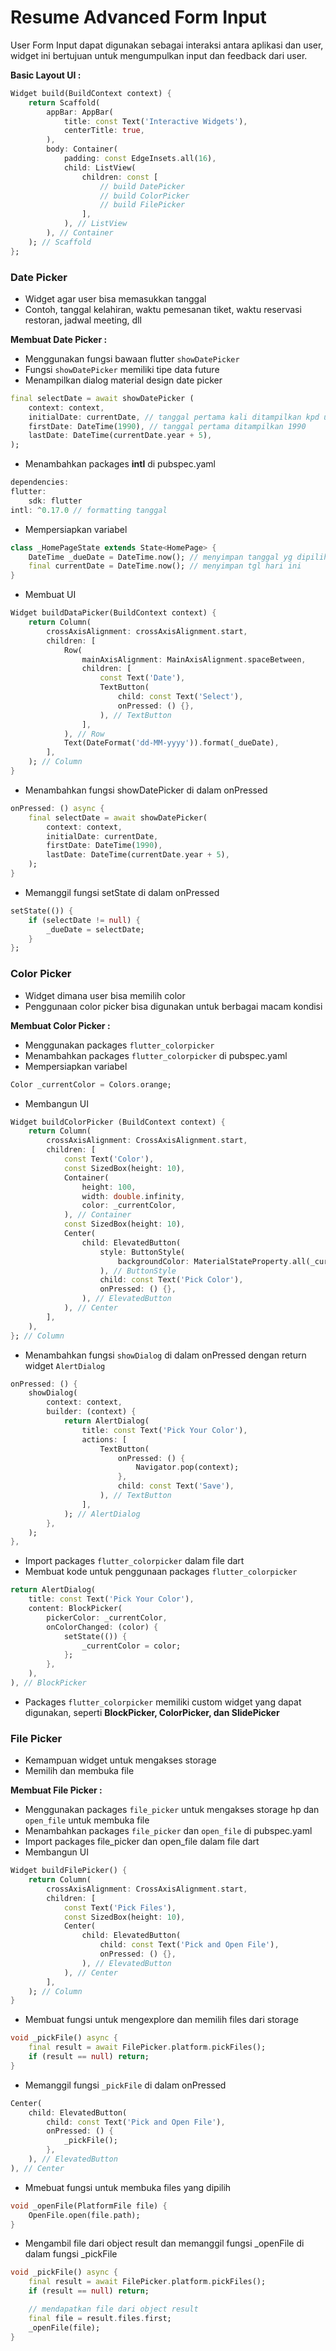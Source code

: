# Resume Advanced Form Input 

User Form Input dapat digunakan sebagai interaksi antara aplikasi dan user, widget ini bertujuan untuk mengumpulkan input dan feedback dari user.

**Basic Layout UI :**
```dart
Widget build(BuildContext context) {
    return Scaffold(
        appBar: AppBar(
            title: const Text('Interactive Widgets'),
            centerTitle: true,
        ),
        body: Container(
            padding: const EdgeInsets.all(16),
            child: ListView(
                children: const [
                    // build DatePicker
                    // build ColorPicker
                    // build FilePicker
                ],
            ), // ListView
        ), // Container
    ); // Scaffold
};
```

### Date Picker
- Widget agar user bisa memasukkan tanggal
- Contoh, tanggal kelahiran, waktu pemesanan tiket, waktu reservasi restoran, jadwal meeting, dll

**Membuat Date Picker :**
- Menggunakan fungsi bawaan flutter `showDatePicker`
- Fungsi `showDatePicker` memiliki tipe data future
- Menampilkan dialog material design date picker

```dart
final selectDate = await showDatePicker (
    context: context,
    initialDate: currentDate, // tanggal pertama kali ditampilkan kpd user
    firstDate: DateTime(1990), // tanggal pertama ditampilkan 1990
    lastDate: DateTime(currentDate.year + 5), 
);
```

- Menambahkan packages **intl** di pubspec.yaml
```dart
dependencies:
flutter:
    sdk: flutter
intl: ^0.17.0 // formatting tanggal
```

- Mempersiapkan variabel
```dart
class _HomePageState extends State<HomePage> {
    DateTime _dueDate = DateTime.now(); // menyimpan tanggal yg dipilih user
    final currentDate = DateTime.now(); // menyimpan tgl hari ini
}
```

- Membuat UI
```dart
Widget buildDataPicker(BuildContext context) {
    return Column(
        crossAxisAlignment: crossAxisAlignment.start,
        children: [
            Row(
                mainAxisAlignment: MainAxisAlignment.spaceBetween,
                children: [
                    const Text('Date'),
                    TextButton(
                        child: const Text('Select'),
                        onPressed: () {},
                    ), // TextButton
                ],
            ), // Row
            Text(DateFormat('dd-MM-yyyy')).format(_dueDate),
        ],
    ); // Column
}
```

- Menambahkan fungsi showDatePicker di dalam onPressed 
```dart
onPressed: () async {
    final selectDate = await showDatePicker(
        context: context,
        initialDate: currentDate,
        firstDate: DateTime(1990),
        lastDate: DateTime(currentDate.year + 5),
    );
}
```

- Memanggil fungsi setState di dalam onPressed
```dart
setState(()) {
    if (selectDate != null) {
        _dueDate = selectDate;
    }
};
```

### Color Picker
- Widget dimana user bisa memilih color
- Penggunaan color picker bisa digunakan untuk berbagai macam kondisi

**Membuat Color Picker :**
- Menggunakan packages `flutter_colorpicker`
- Menambahkan packages `flutter_colorpicker` di pubspec.yaml
- Mempersiapkan variabel 
```dart
Color _currentColor = Colors.orange;
```

- Membangun UI
```dart
Widget buildColorPicker (BuildContext context) {
    return Column(
        crossAxisAlignment: CrossAxisAlignment.start,
        children: [
            const Text('Color'),
            const SizedBox(height: 10),
            Container(
                height: 100,
                width: double.infinity,
                color: _currentColor,
            ), // Container
            const SizedBox(height: 10),
            Center(
                child: ElevatedButton(
                    style: ButtonStyle(
                        backgroundColor: MaterialStateProperty.all(_currentColor),
                    ), // ButtonStyle
                    child: const Text('Pick Color'),
                    onPressed: () {},
                ), // ElevatedButton
            ), // Center
        ],
    ),
}; // Column 
```

- Menambahkan fungsi `showDialog` di dalam onPressed dengan return widget `AlertDialog`
```dart
onPressed: () {
    showDialog(
        context: context,
        builder: (context) {
            return AlertDialog(
                title: const Text('Pick Your Color'),
                actions: [
                    TextButton(
                        onPressed: () {
                            Navigator.pop(context);
                        },
                        child: const Text('Save'),
                    ), // TextButton
                ],
            ); // AlertDialog
        },
    );
},
```

- Import packages `flutter_colorpicker` dalam file dart
- Membuat kode untuk penggunaan packages `flutter_colorpicker`
```dart
return AlertDialog(
    title: const Text('Pick Your Color'),
    content: BlockPicker(
        pickerColor: _currentColor,
        onColorChanged: (color) {
            setState(()) {
                _currentColor = color;
            };
        },
    ),
), // BlockPicker
```

- Packages `flutter_colorpicker` memiliki custom widget yang dapat digunakan, seperti **BlockPicker, ColorPicker, dan SlidePicker**

### File Picker
- Kemampuan widget untuk mengakses storage
- Memilih dan membuka file

**Membuat File Picker :**
- Menggunakan packages `file_picker` untuk mengakses storage hp dan `open_file` untuk membuka file
- Menambahkan packages `file_picker` dan `open_file` di pubspec.yaml
- Import packages file_picker dan open_file dalam file dart
- Membangun UI
```dart
Widget buildFilePicker() {
    return Column(
        crossAxisAlignment: CrossAxisAlignment.start,
        children: [
            const Text('Pick Files'),
            const SizedBox(height: 10),
            Center(
                child: ElevatedButton(
                    child: const Text('Pick and Open File'),
                    onPressed: () {},
                ), // ElevatedButton
            ), // Center
        ],
    ); // Column
}
```

- Membuat fungsi untuk mengexplore dan memilih files dari storage
```dart
void _pickFile() async {
    final result = await FilePicker.platform.pickFiles();
    if (result == null) return;
}
```

- Memanggil fungsi `_pickFile` di dalam onPressed
```dart
Center(
    child: ElevatedButton(
        child: const Text('Pick and Open File'),
        onPressed: () {
            _pickFile();
        },
    ), // ElevatedButton
), // Center
```

- Mmebuat fungsi untuk membuka files yang dipilih
```dart
void _openFile(PlatformFile file) {
    OpenFile.open(file.path);
}
```

- Mengambil file dari object result dan memanggil fungsi _openFile di dalam fungsi _pickFile
```dart
void _pickFile() async {
    final result = await FilePicker.platform.pickFiles();
    if (result == null) return;

    // mendapatkan file dari object result
    final file = result.files.first;
    _openFile(file);
}
```